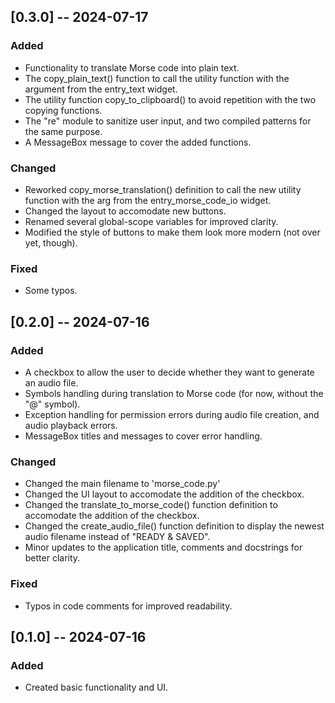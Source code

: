 ## [0.3.0] -- 2024-07-17
### Added
- Functionality to translate Morse code into plain text.
- The copy_plain_text() function to call the utility function with the argument from the entry_text widget.
- The utility function copy_to_clipboard() to avoid repetition with the two copying functions.
- The "re" module to sanitize user input, and two compiled patterns for the same purpose.
- A MessageBox message to cover the added functions.

### Changed
- Reworked copy_morse_translation() definition to call the new utility function with the arg from the entry_morse_code_io widget.
- Changed the layout to accomodate new buttons.
- Renamed several global-scope variables for improved clarity.
- Modified the style of buttons to make them look more modern (not over yet, though).

### Fixed
- Some typos.

## [0.2.0] -- 2024-07-16
### Added
- A checkbox to allow the user to decide whether they want to generate an audio file.
- Symbols handling during translation to Morse code (for now, without the "@" symbol).
- Exception handling for permission errors during audio file creation, and audio playback errors.
- MessageBox titles and messages to cover error handling.

### Changed
- Changed the main filename to 'morse_code.py'
- Changed the UI layout to accomodate the addition of the checkbox.
- Changed the translate_to_morse_code() function definition to accomodate the addition of the checkbox.
- Changed the create_audio_file() function definition to display the newest audio filename instead of "READY & SAVED".
- Minor updates to the application title, comments and docstrings for better clarity.

### Fixed
- Typos in code comments for improved readability.

## [0.1.0] -- 2024-07-16
### Added
- Created basic functionality and UI.